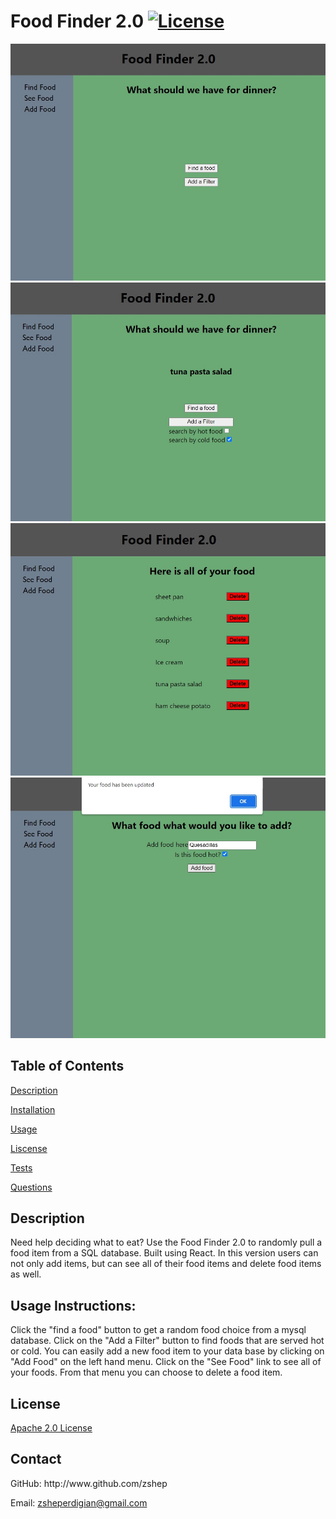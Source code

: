 # Food Finder 2.0 [![License](https://img.shields.io/badge/License-Apache_2.0-blue.svg)](https://opensource.org/licenses/Apache-2.0)
  
![Screenshot of pick food](./screenshot1.jpg?raw=true "Screenshot of pick food")
![picture of main screen and chosen food](./screenshot2.jpg?raw=true "Screenshot of pick a food")
![picture of all food screen](./screenshot3.jpg?raw=true "Screenshot of see all food")
![picture of main screen and chosen food](./screenshot4.jpg?raw=true "Screenshot of add food")

 ## **Table of Contents**
  
 [Description](#id-1)
  
 [Installation](#id-2)
  
 [Usage](#id-3)
  
  
 [Liscense](#id-5)
  
 [Tests](#id-6)
  
 [Questions](#id-7) 
  
 <h2 id="id-1">Description</h2> 
 Need help deciding what to eat? Use the Food Finder 2.0 to randomly pull a food item from a SQL database. Built using React. In this version users can not only add items, but can see all of their food items and delete food items as well.
  
  
 <h2 id="id-3">Usage 
 Instructions: </h2> Click the "find a food" button to get a random food choice from a mysql database. Click on the "Add a Filter" button to find foods that are served hot or cold. You can easily add a new food item to your data base by clicking on "Add Food" on the left hand menu. Click on the "See Food" link to see all of your foods. From that menu you can choose to delete a food item.
 
 
 <h2 id="id-5">License</h2> 
 <a href="((https://opensource.org/licenses/Apache-2.0))">Apache 2.0 License</a>
  

  
 <h2 id="id-7">Contact</h2> 
 GitHub: http://www.github.com/zshep 
  
 Email: zsheperdigian@gmail.com 
    